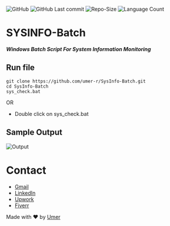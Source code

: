 [user]: umer-r
[repo]: SysInfo-Batch
![GitHub](https://img.shields.io/github/license/[user]/[repo]) ![GitHub Last commit](https://img.shields.io/github/last-commit/umer-r/SysInfo-Batch) ![Repo-Size](https://img.shields.io/github/repo-size/umer-r/SysInfo-Batch)
![Language Count](https://img.shields.io/github/languages/count/umer-r/SysInfo-Batch)
# SYSINFO-Batch

***Windows Batch Script For System Information Monitoring***

## Run file
```batch
git clone https://github.com/umer-r/SysInfo-Batch.git
cd SysInfo-Batch
sys_check.bat
```
OR

- Double click on sys_check.bat

## Sample Output

![Output](https://user-images.githubusercontent.com/83476929/206752772-fdaff8e0-2f09-4d0a-be2d-e9c19fc4ec0f.png)

# Contact

- [Gmail](mailto:russs3400@gmail.com)
- [LinkedIn](https://www.linkedin.com/in/umer-mehmood-437120214/)
- [Upwork](https://www.upwork.com/o/profiles/users/~011184505ed9059668/)
- [Fiverr](https://www.fiverr.com/hamza_rajaz)

Made with :heart: by [Umer](https://twitter.com/UmerMehmood_)
